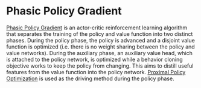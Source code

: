 [1]: https://arxiv.org/pdf/2009.04416.pdf

# Phasic Policy Gradient

[Phasic Policy Gradient][1] is an actor-critic reinforcement learning algorithm that separates the training of the
policy and value function into two distinct phases. During the policy phase, the policy is advanced and a disjoint
value function is optimized (i.e. there is no weight sharing between the policy and value networks).  During the
auxiliary phase, an auxiliary value head, which is attached to the policy network, is optimized while a behavior
cloning objective works to keep the policy from changing. This aims to distill useful features from the value function
into the policy network. [Proximal Policy Optimization](../ppo) is used as the driving method during the
policy phase.